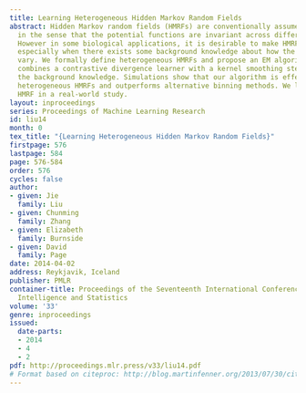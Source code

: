 ```yaml
---
title: Learning Heterogeneous Hidden Markov Random Fields
abstract: Hidden Markov random fields (HMRFs) are conventionally assumed to be homogeneous
  in the sense that the potential functions are invariant across different sites.
  However in some biological applications, it is desirable to make HMRFs heterogeneous,
  especially when there exists some background knowledge about how the potential functions
  vary. We formally define heterogeneous HMRFs and propose an EM algorithm whose M-step
  combines a contrastive divergence learner with a kernel smoothing step to incorporate
  the background knowledge. Simulations show that our algorithm is effective for learning
  heterogeneous HMRFs and outperforms alternative binning methods. We learn a heterogeneous
  HMRF in a real-world study.
layout: inproceedings
series: Proceedings of Machine Learning Research
id: liu14
month: 0
tex_title: "{Learning Heterogeneous Hidden Markov Random Fields}"
firstpage: 576
lastpage: 584
page: 576-584
order: 576
cycles: false
author:
- given: Jie
  family: Liu
- given: Chunming
  family: Zhang
- given: Elizabeth
  family: Burnside
- given: David
  family: Page
date: 2014-04-02
address: Reykjavik, Iceland
publisher: PMLR
container-title: Proceedings of the Seventeenth International Conference on Artificial
  Intelligence and Statistics
volume: '33'
genre: inproceedings
issued:
  date-parts:
  - 2014
  - 4
  - 2
pdf: http://proceedings.mlr.press/v33/liu14.pdf
# Format based on citeproc: http://blog.martinfenner.org/2013/07/30/citeproc-yaml-for-bibliographies/
---
```

